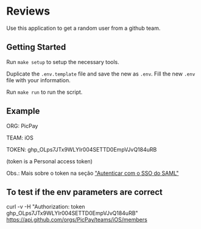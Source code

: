 # Reviews

Use this application to get a random user from a github team.

## Getting Started

Run `make setup` to setup the necessary tools.

Duplicate the `.env.template` file and save the new as `.env`.
Fill the new `.env` file with your information.

Run `make run` to run the script.

## Example

ORG: PicPay

TEAM: iOS

TOKEN: ghp_OLps7JTx9WLYIr004SETTD0EmpVJvQ184uRB

(token is a Personal access token)

Obs.: Mais sobre o token na seção ["Autenticar com o SSO do SAML"](https://docs.github.com/pt/rest/overview/other-authentication-methods)
 
## To test if the env parameters are correct
curl -v -H "Authorization: token ghp_OLps7JTx9WLYIr004SETTD0EmpVJvQ184uRB" https://api.github.com/orgs/PicPay/teams/iOS/members
